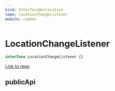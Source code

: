 ```yaml
---
kind: InterfaceDeclaration
name: LocationChangeListener
module: common
---
```


# LocationChangeListener

```ts
interface LocationChangeListener {}
```

[Link to repo](https://github.com/timdeschryver/angular/blob/master/packages/common/src/location/platform_location.ts#L89-L91)

## publicApi
